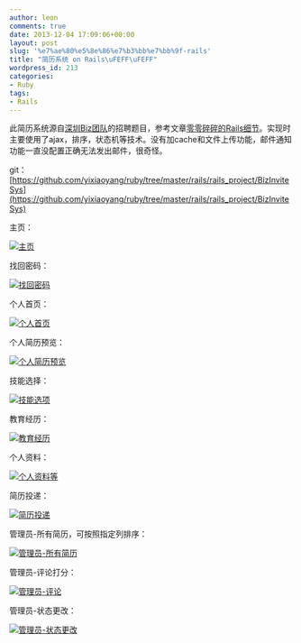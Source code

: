 ```yaml
---
author: leon
comments: true
date: 2013-12-04 17:09:06+00:00
layout: post
slug: '%e7%ae%80%e5%8e%86%e7%b3%bb%e7%bb%9f-rails'
title: "简历系统 on Rails\uFEFF\uFEFF"
wordpress_id: 213
categories:
- Ruby
tags:
- Rails
---
```


此简历系统源自[深圳Biz团队](https://www.jiandan.biz/)的招聘题目，参考文章[零零碎碎的Rails细节](http://hityixiaoyang.com/2013/12/02/%e9%9b%b6%e9%9b%b6%e7%a2%8e%e7%a2%8e%e7%9a%84rails%e7%bb%86%e8%8a%82/)。实现时主要使用了ajax，排序，状态机等技术。没有加cache和文件上传功能，邮件通知功能一直没配置正确无法发出邮件，很奇怪。

git：[https://github.com/yixiaoyang/ruby/tree/master/rails/rails_project/BizInviteSys](https://github.com/yixiaoyang/ruby/tree/master/rails/rails_project/BizInviteSys)

主页：

[![主页](http://blog.apluslogicinc.com/wp-content/uploads/2013/12/052.png)](http://blog.apluslogicinc.com/wp-content/uploads/2013/12/052.png)

找回密码：

[![找回密码](http://blog.apluslogicinc.com/wp-content/uploads/2013/12/053.png)](http://blog.apluslogicinc.com/wp-content/uploads/2013/12/053.png)

个人首页：

[![个人首页](http://blog.apluslogicinc.com/wp-content/uploads/2013/12/054.png)](http://blog.apluslogicinc.com/wp-content/uploads/2013/12/054.png)

个人简历预览：

[![个人简历预览](http://blog.apluslogicinc.com/wp-content/uploads/2013/12/055.png)](http://blog.apluslogicinc.com/wp-content/uploads/2013/12/055.png)

技能选择：

[![技能选项](http://blog.apluslogicinc.com/wp-content/uploads/2013/12/056.png)](http://blog.apluslogicinc.com/wp-content/uploads/2013/12/056.png)

教育经历：

[![教育经历](http://blog.apluslogicinc.com/wp-content/uploads/2013/12/057.png)](http://blog.apluslogicinc.com/wp-content/uploads/2013/12/057.png)

个人资料：

[![个人资料等](http://blog.apluslogicinc.com/wp-content/uploads/2013/12/058.png)](http://blog.apluslogicinc.com/wp-content/uploads/2013/12/058.png)

简历投递：

[![简历投递](http://blog.apluslogicinc.com/wp-content/uploads/2013/12/059.png)](http://blog.apluslogicinc.com/wp-content/uploads/2013/12/059.png)

管理员-所有简历，可按照指定列排序：

[![管理员-所有简历](http://blog.apluslogicinc.com/wp-content/uploads/2013/12/060.png)](http://blog.apluslogicinc.com/wp-content/uploads/2013/12/060.png)

管理员-评论打分：

[![管理员-评论](http://blog.apluslogicinc.com/wp-content/uploads/2013/12/061.png)](http://blog.apluslogicinc.com/wp-content/uploads/2013/12/061.png)

管理员-状态更改：

[![管理员-状态更改](http://blog.apluslogicinc.com/wp-content/uploads/2013/12/062.png)](http://blog.apluslogicinc.com/wp-content/uploads/2013/12/062.png)
